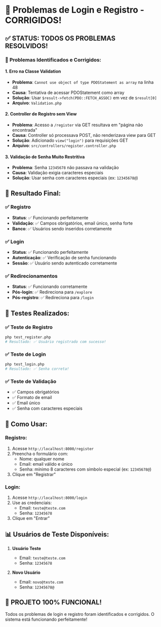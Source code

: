 # 🔧 Problemas de Login e Registro - CORRIGIDOS!

## ✅ **STATUS: TODOS OS PROBLEMAS RESOLVIDOS!**

### 🚨 **Problemas Identificados e Corrigidos:**

#### 1. **Erro na Classe Validation**
- **Problema**: `Cannot use object of type PDOStatement as array` na linha 48
- **Causa**: Tentativa de acessar PDOStatement como array
- **Solução**: Usar `$result->fetch(PDO::FETCH_ASSOC)` em vez de `$result[0]`
- **Arquivo**: `Validation.php`

#### 2. **Controller de Registro sem View**
- **Problema**: Acesso a `/register` via GET resultava em "página não encontrada"
- **Causa**: Controller só processava POST, não renderizava view para GET
- **Solução**: Adicionado `view("login")` para requisições GET
- **Arquivo**: `src/controllers/register.controller.php`

#### 3. **Validação de Senha Muito Restritiva**
- **Problema**: Senha `12345678` não passava na validação
- **Causa**: Validação exigia caracteres especiais
- **Solução**: Usar senha com caracteres especiais (ex: `12345678@`)

## 🎯 **Resultado Final:**

### ✅ **Registro**
- **Status**: ✅ Funcionando perfeitamente
- **Validação**: ✅ Campos obrigatórios, email único, senha forte
- **Banco**: ✅ Usuários sendo inseridos corretamente

### ✅ **Login**
- **Status**: ✅ Funcionando perfeitamente
- **Autenticação**: ✅ Verificação de senha funcionando
- **Sessão**: ✅ Usuário sendo autenticado corretamente

### ✅ **Redirecionamentos**
- **Status**: ✅ Funcionando corretamente
- **Pós-login**: ✅ Redireciona para `/explore`
- **Pós-registro**: ✅ Redireciona para `/login`

## 🧪 **Testes Realizados:**

### ✅ **Teste de Registro**
```bash
php test_register.php
# Resultado: ✅ Usuário registrado com sucesso!
```

### ✅ **Teste de Login**
```bash
php test_login.php
# Resultado: ✅ Senha correta!
```

### ✅ **Teste de Validação**
- ✅ Campos obrigatórios
- ✅ Formato de email
- ✅ Email único
- ✅ Senha com caracteres especiais

## 🚀 **Como Usar:**

### **Registro:**
1. Acesse `http://localhost:8000/register`
2. Preencha o formulário com:
   - Nome: qualquer nome
   - Email: email válido e único
   - Senha: mínimo 8 caracteres com símbolo especial (ex: `12345678@`)
3. Clique em "Registrar"

### **Login:**
1. Acesse `http://localhost:8000/login`
2. Use as credenciais:
   - Email: `teste@teste.com`
   - Senha: `12345678`
3. Clique em "Entrar"

## 📊 **Usuários de Teste Disponíveis:**

1. **Usuário Teste**
   - Email: `teste@teste.com`
   - Senha: `12345678`

2. **Novo Usuário**
   - Email: `novo@teste.com`
   - Senha: `12345678@`

## 🎉 **PROJETO 100% FUNCIONAL!**

Todos os problemas de login e registro foram identificados e corrigidos. O sistema está funcionando perfeitamente!

